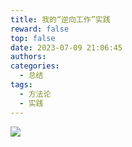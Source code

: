 ```yaml
---
title: 我的“逆向工作”实践
reward: false
top: false
date: 2023-07-09 21:06:45
authors:
categories:
  - 总结
tags:
  - 方法论
  - 实践
---
```


![](1.png)



